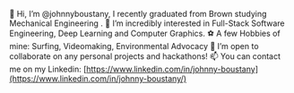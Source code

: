 👋 Hi, I’m @johnnyboustany, I recently graduated from Brown studying Mechanical Engineering .
👀 I’m incredibly interested in Full-Stack Software Engineering, Deep Learning and Computer Graphics.
⚽ A few Hobbies of mine: Surfing, Videomaking, Environmental Advocacy
💞️ I’m open to collaborate on any personal projects and hackathons!
📫 You can contact me on my Linkedin: [https://www.linkedin.com/in/johnny-boustany](https://www.linkedin.com/in/johnny-boustany/)

